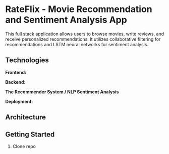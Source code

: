 # RateFlix - Movie Recommendation and Sentiment Analysis App

This full stack application allows users to browse movies, write reviews, and receive personalized recommendations. It utilizes collaborative filtering for recommendations and LSTM neural networks for sentiment analysis.

## Technologies

**Frontend:**


**Backend:** 


**The Recommender System / NLP Sentiment Analysis**


**Deployment:**


## Architecture



## Getting Started

1. Clone repo
